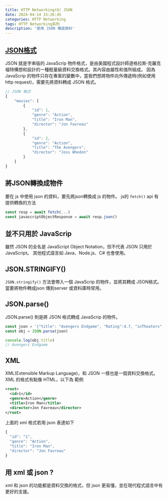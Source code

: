 ```yaml
---
title: HTTP Networking(6) JSON
date: 2024-04-14 15:26:45
categories: HTTP Networking
tags: HTTP Networking系列
description: '使用 JSON 傳遞資料'
---
```


## [JSON格式](https://www.boot.dev/assignments/e17d690e-5258-4470-a2e3-394ce62bf046)

JSON 就是字串版的 JavaScrip 物件格式，是由美國程式設計師道格拉斯·克羅克福特構想和設計的一種輕量級資料交換格式。其內容由屬性和值所組成。
因為JavaScrip 的物件只存在專案的變數中，當我們想將物件向外傳遞時(例如使用 http request)，需要先將資料轉成 JSON 格式。

``` js
// JSON 格式
{
    "movies": [
        {
            "id": 1,
            "genre": "Action",
            "title": "Iron Man",
            "director": "Jon Favreau"
        },
        {
            "id": 2,
            "genre": "Action",
            "title": "The Avengers",
            "director": "Joss Whedon"
        }
    ]
}
```

## 將JSON轉換成物件

要在 js 中使用 json 的資料，要先將json轉換成 js 的物件。
js的 `fetch()` api 有提供轉換的方法

``` js
const resp = await fetch(...)
const javascriptObjectResponse = await resp.json()
```

## 並不只用於 JavaScrip

雖然 JSON 的全名是 JavaScript Object Notation，但不代表 JSON 只用於 JavaScript。
其他程式語言如 Java、Node.js、C# 也會使用。

## JSON.STRINGIFY()

`JSON.stringify()` 方法會帶入一個 JavaScrip 的物件，並將其轉成 JSON格式。當要將物件轉成json 傳到server 或資料庫時常用。

## JSON.parse()

JSON.parse() 則是將 JSON 格式轉成 JavaScrip 的物件。

``` js
const json = '{"title": "Avengers Endgame", "Rating":4.7, "inTheaters":false}';
const obj = JSON.parse(json)

console.log(obj.title)
// Avengers Endgame
```

## XML

XML(Extensible Markup Language)，和 JSON 一樣也是一個資料交換格式。
XML 的格式有點像 HTML，以下為 範例

``` xml
<root>
  <id>1</id>
  <genre>Action</genre>
  <title>Iron Man</title>
  <director>Jon Favreau</director>
</root>
```

上面的 xml 格式若用 json 表達如下

``` js
{
  "id": "1",
  "genre": "Action",
  "title": "Iron Man",
  "director": "Jon Favreau"
}
```

## 用 xml 或 json ?

xml 和 json 的功能都是資料交換的格式，但 json 更易懂，並在現代程式語言中有更好的支援。